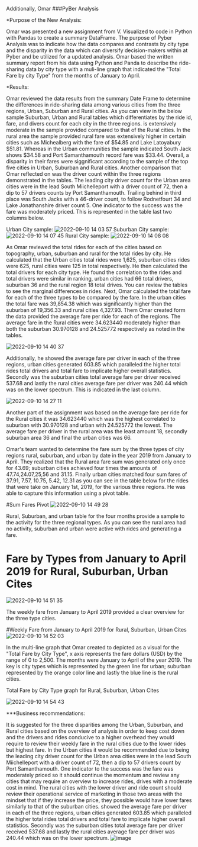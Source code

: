 Additionally, Omar ###PyBer Analysis

*Purpose of the New Analysis:

Omar was presented a new assignment from V. Visualized to code in Python with Pandas to create a summary DataFrame. The purpose of Pyber Analysis was to indicate how the data compares and contrasts by city type and the disparity in the data which can diversify decision-makers within at Pyber and be utilized for a updated analysis. Omar based the written summary report from his data using Python and Panda to describe the ride-sharing data by city type with a muli-line graph that indicated the "Total Fare by city Type" from the months of January to April. 

*Results:

Omar reviewed the data results from the summary Date Frame to determine the differences in ride-sharing data among various cities from the three regions, Urban, Suburban and Rural cities. As you can view in the below sample Suburban, Urban and Rural tables which differentiates by the ride id, fare, and divers count for each city in the three regions. is extensively moderate in the sample provided compared to that of the Rural cities. In the rural area the sample provided rural fare was extensively higher in certain cities such as Michealberg with the fare of $54.85 and Lake Latoyabury $51.81. Whereas in the Urban communities the sample indicated South Jack shows $34.58 and Port Samanthamouth record fare was $33.44. Overall, a disparity in their fares were siggnificant according to the sample of the top five cities in Urban, Suburban and Rural cities.
Another comparison that Omar reflected on was the driver count within the three regions demonstrated in the tables. The leading city driver count for the Urban area cities were in the lead South Miichelleport with a driver count of 72, then a dip to 57 drivers counts by Port Samanthamouth. Trailing behind in third place was South Jacks with a 46-driver count, to follow Rodnetfourt 34 and Lake Jonathanshire driver count 5. One indicator to the success was the fare was moderately priced. This is represented in the table last two columns below. 


Urban City sample:
![2022-09-10 14 03 57](https://user-images.githubusercontent.com/107796290/189496094-37186003-0376-4bd0-b204-fe324d928bd5.png)
Suburban City sample:
![2022-09-10 14 07 45](https://user-images.githubusercontent.com/107796290/189496196-f9804f84-1181-45ac-9249-cb17f711b3ad.png)
Rural City sample:
![2022-09-10 14 08 08](https://user-images.githubusercontent.com/107796290/189496209-e244d865-3ee7-41a5-acf7-452a2f60d725.png)

  As Omar reviewed the total rides for each of the cities based on topography, urban, suburban and rural for the total rides by city. He calculated that the Urban cities total rides were 1,625, suburban cities rides were 625, rural cities were 125 in total respectively. He then calculated the total drivers for each city type. He found the correlation to the rides and total drivers were similar in ranking, urban cities had 66 total drivers, suburban 36 and the rural region 18 total drives. You can review the tables to see the marginal differences in rides. 
  Next, Omar calculated the total fare for each of the three types to be compared by the fare. In the urban cities the total fare was 39,854.38 which was significantly higher than the suburban of 19,356.33 and rural cities 4,327.93. Them Omar created form the data provided the average fare per ride for each of the regions. The average fare in the Rural cities were 34.623440 moderately higher than both the suburban 30.970128 and 24.525772 respectively as noted in the tables. 

![2022-09-10 14 40 37](https://user-images.githubusercontent.com/107796290/189497281-3f7d5eaf-a56b-4e19-b3ae-cf173adb400c.png)

Additionally, he showed the average fare per driver in each of the three regions, urban cities generated 603.85 which paralleled the higher total rides total drivers and total fare to implicate higher overall statistics. Secondly was the suburban cities total average fare per driver received 537.68 and lastly the rural cities average fare per driver was 240.44 which was on the lower spectrum. This is indicated in the last column. 

![2022-09-10 14 27 11](https://user-images.githubusercontent.com/107796290/189496847-6cfd5ae5-b4f3-46cb-9995-2d885007aea7.png)


  Another part of the assignment was based on the average fare per ride for the Rural cities it was 34.623440 which was the highest correlated to suburban with 30.970128 and urban with 24.525772 the lowest. The average fare per driver in the rural area was the least amount 18, secondly suburban area 36 and final the urban cities was 66.  
  
  Omar's team wanted to determine the fare sum by the three types of city regions rural, suburban, and urban by date in the year 2019 from January to April. 
They realized that the Rural area fare sum was generated only once for 43.69; suburban cities achieved four times the amounts of 47.74,24.07,25,56 and 31.15. Finally urban cities matched four sum fares of 37.91, 7.57, 10.75, 5.42, 12.31 as you can see in the table below for the rides that were take on January 1st, 2019, for the various three regions. He was able to capture this information using a pivot table. 
  
  
  #Sum Fares Pivot 
  ![2022-09-10 14 49 28](https://user-images.githubusercontent.com/107796290/189497547-0f91d8e7-8169-4f54-a6a6-226ae90d0738.png)

Rural, Suburban, and urban table for the four months provide a sample to the activity for the three regional types. As you can see the rural area had no activity, suburban and urban were active with rides and generating a fare.

# Fare by Types from January to April 2019 for Rural, Suburban, Urban Cites

![2022-09-10 14 51 35](https://user-images.githubusercontent.com/107796290/189497634-3c7c48c8-e6dd-48c6-b565-644140a45bb3.png)

The weekly fare from January to April 2019 provided a clear overview for the three type cities. 

#Weekly Fare from January to April 2019 for Rural, Suburban, Urban Cites
![2022-09-10 14 52 03](https://user-images.githubusercontent.com/107796290/189497665-b05ec5a4-8414-4ad0-a377-b418a10350cc.png)



In the multi-line graph that Omar created to depicted as a visual for the "Total Fare by City Type", x axis represents the fare dollars (USD) by the range of 0 to 2,500. The months were January to April of the year 2019. The key is city types which is represented by the green line for urban; suburban represented by the orange color line and lastly the blue line is the rural cities. 


Total Fare by City Type graph for Rural, Suburban, Urban Cites

![2022-09-10 14 54 43](https://user-images.githubusercontent.com/107796290/189497732-8dcdc414-e01d-4c84-ae23-b5653d053c35.png)


***Business recommendations:

It is suggested for the three disparities among the Urban, Suburban, and Rural cities based on the overview of analysis in order to keep cost down and the drivers and rides conducive to a higher overhead they would require to review their weekly fare in the rural cities due to the lower rides but highest fare. In the Urban cities it would be recommended due to being the leading city driver count for the Urban area cities were in the lead South Miichelleport with a driver count of 72, then a dip to 57 drivers count by Port Samanthamouth. One indicator to the success was the fare was moderately priced so it should continue the momentum and review any cities that may require an overview to increase rides, drives with a moderate cost in mind. The rural cities with the lower driver and ride count should review their operational service of marketing in those two areas with the mindset that if they increase the price, they possible would have lower fares similarly to that of the suburban cities. showed the average fare per driver in each of the three regions, urban cities generated 603.85 which paralleled the higher total rides total drivers and total fare to implicate higher overall statistics. Secondly was the suburban cities total average fare per driver received 537.68 and lastly the rural cities average fare per driver was 240.44 which was on the lower spectrum.
![image](https://user-images.githubusercontent.com/107796290/189498596-e4cf43dd-d380-49ea-b7f7-11cd48a83c1c.png)


















